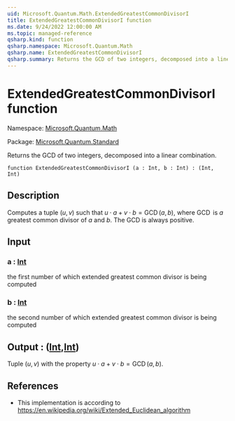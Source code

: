 ```yaml
---
uid: Microsoft.Quantum.Math.ExtendedGreatestCommonDivisorI
title: ExtendedGreatestCommonDivisorI function
ms.date: 9/24/2022 12:00:00 AM
ms.topic: managed-reference
qsharp.kind: function
qsharp.namespace: Microsoft.Quantum.Math
qsharp.name: ExtendedGreatestCommonDivisorI
qsharp.summary: Returns the GCD of two integers, decomposed into a linear combination.
---
```


# ExtendedGreatestCommonDivisorI function

Namespace: [Microsoft.Quantum.Math](xref:Microsoft.Quantum.Math)

Package: [Microsoft.Quantum.Standard](https://nuget.org/packages/Microsoft.Quantum.Standard)


Returns the GCD of two integers, decomposed into a linear combination.

```qsharp
function ExtendedGreatestCommonDivisorI (a : Int, b : Int) : (Int, Int)
```


## Description

Computes a tuple $(u,v)$ such that $u \cdot a + v \cdot b = \operatorname{GCD}(a, b)$,where $\operatorname{GCD}$ is $a$greatest common divisor of $a$ and $b$. The GCD is always positive.

## Input

### a : [Int](xref:microsoft.quantum.qsharp.valueliterals#int-literals)

the first number of which extended greatest common divisor is being computed


### b : [Int](xref:microsoft.quantum.qsharp.valueliterals#int-literals)

the second number of which extended greatest common divisor is being computed



## Output : ([Int](xref:microsoft.quantum.qsharp.valueliterals#int-literals),[Int](xref:microsoft.quantum.qsharp.valueliterals#int-literals))

Tuple $(u,v)$ with the property $u \cdot a + v \cdot b = \operatorname{GCD}(a, b)$.

## References

- This implementation is according to https://en.wikipedia.org/wiki/Extended_Euclidean_algorithm